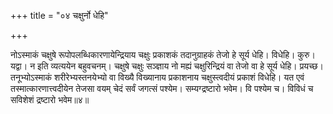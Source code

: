+++
title = "०४ चक्षुर्नो धेहि"

+++

नोऽस्माकं चक्षुषे रूपोपलब्धिकारणायेन्द्रियाय चक्षुः प्रकाशकं तदानुग्राहकं तेजो हे सूर्य धेहि। विधेहि। कुरु। यद्वा। न इति व्यत्ययेन बहुवचनम्। चक्षुषे चक्षुः सञ्ज्ञाय नो मह्यं चक्षुरिन्द्रियं वा तेजो वा हे सूर्य धेहि। प्रयच्छ। तनूभ्योऽस्माकं शरीरेभ्यस्तनयेभ्यो वा विख्यै विख्यानाय प्रकाशनाय चक्षुस्त्वदीयं प्रकाशं विधेहि। यत एवं तस्मात्कारणात्त्वदीयेन तेजसा वयम् चेदं सर्वं जगत्सं पश्येम। सम्यग्द्रष्टारो भवेम। वि पश्येम च। विविधं च सविशेशं द्रष्टारो भवेम॥४॥